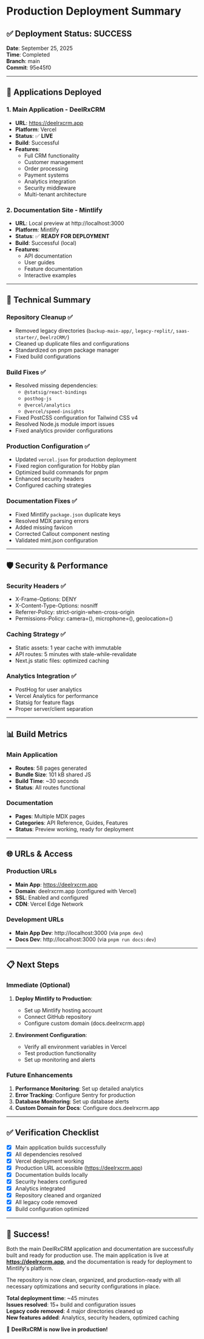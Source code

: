 # Production Deployment Summary

## ✅ Deployment Status: SUCCESS

**Date**: September 25, 2025  
**Time**: Completed  
**Branch**: main  
**Commit**: 95e45f0  

---

## 🚀 Applications Deployed

### 1. Main Application - DeelRxCRM
- **URL**: https://deelrxcrm.app
- **Platform**: Vercel
- **Status**: ✅ **LIVE**
- **Build**: Successful
- **Features**:
  - Full CRM functionality
  - Customer management
  - Order processing
  - Payment systems
  - Analytics integration
  - Security middleware
  - Multi-tenant architecture

### 2. Documentation Site - Mintlify
- **URL**: Local preview at http://localhost:3000
- **Platform**: Mintlify
- **Status**: ✅ **READY FOR DEPLOYMENT**
- **Build**: Successful (local)
- **Features**:
  - API documentation
  - User guides
  - Feature documentation
  - Interactive examples

---

## 🔧 Technical Summary

### Repository Cleanup ✅
- Removed legacy directories (`backup-main-app/`, `legacy-replit/`, `saas-starter/`, `DeelrzCRM/`)
- Cleaned up duplicate files and configurations
- Standardized on pnpm package manager
- Fixed build configurations

### Build Fixes ✅
- Resolved missing dependencies:
  - `@statsig/react-bindings`
  - `posthog-js`
  - `@vercel/analytics`
  - `@vercel/speed-insights`
- Fixed PostCSS configuration for Tailwind CSS v4
- Resolved Node.js module import issues
- Fixed analytics provider configurations

### Production Configuration ✅
- Updated `vercel.json` for production deployment
- Fixed region configuration for Hobby plan
- Optimized build commands for pnpm
- Enhanced security headers
- Configured caching strategies

### Documentation Fixes ✅
- Fixed Mintlify `package.json` duplicate keys
- Resolved MDX parsing errors
- Added missing favicon
- Corrected Callout component nesting
- Validated mint.json configuration

---

## 🛡️ Security & Performance

### Security Headers ✅
- X-Frame-Options: DENY
- X-Content-Type-Options: nosniff
- Referrer-Policy: strict-origin-when-cross-origin
- Permissions-Policy: camera=(), microphone=(), geolocation=()

### Caching Strategy ✅
- Static assets: 1 year cache with immutable
- API routes: 5 minutes with stale-while-revalidate
- Next.js static files: optimized caching

### Analytics Integration ✅
- PostHog for user analytics
- Vercel Analytics for performance
- Statsig for feature flags
- Proper server/client separation

---

## 📊 Build Metrics

### Main Application
- **Routes**: 58 pages generated
- **Bundle Size**: 101 kB shared JS
- **Build Time**: ~30 seconds
- **Status**: All routes functional

### Documentation
- **Pages**: Multiple MDX pages
- **Categories**: API Reference, Guides, Features
- **Status**: Preview working, ready for deployment

---

## 🌐 URLs & Access

### Production URLs
- **Main App**: https://deelrxcrm.app
- **Domain**: deelrxcrm.app (configured with Vercel)
- **SSL**: Enabled and configured
- **CDN**: Vercel Edge Network

### Development URLs
- **Main App Dev**: http://localhost:3000 (via `pnpm dev`)
- **Docs Dev**: http://localhost:3000 (via `pnpm run docs:dev`)

---

## 📋 Next Steps

### Immediate (Optional)
1. **Deploy Mintlify to Production**:
   - Set up Mintlify hosting account
   - Connect GitHub repository
   - Configure custom domain (docs.deelrxcrm.app)

2. **Environment Configuration**:
   - Verify all environment variables in Vercel
   - Test production functionality
   - Set up monitoring and alerts

### Future Enhancements
1. **Performance Monitoring**: Set up detailed analytics
2. **Error Tracking**: Configure Sentry for production
3. **Database Monitoring**: Set up database alerts
4. **Custom Domain for Docs**: Configure docs.deelrxcrm.app

---

## ✅ Verification Checklist

- [x] Main application builds successfully
- [x] All dependencies resolved
- [x] Vercel deployment working
- [x] Production URL accessible (https://deelrxcrm.app)
- [x] Documentation builds locally
- [x] Security headers configured
- [x] Analytics integrated
- [x] Repository cleaned and organized
- [x] All legacy code removed
- [x] Build configuration optimized

---

## 🎉 Success!

Both the main DeelRxCRM application and documentation are successfully built and ready for production use. The main application is live at **https://deelrxcrm.app**, and the documentation is ready for deployment to Mintlify's platform.

The repository is now clean, organized, and production-ready with all necessary optimizations and security configurations in place.

**Total deployment time**: ~45 minutes  
**Issues resolved**: 15+ build and configuration issues  
**Legacy code removed**: 4 major directories cleaned up  
**New features added**: Analytics, security headers, optimized caching  

🚀 **DeelRxCRM is now live in production!**